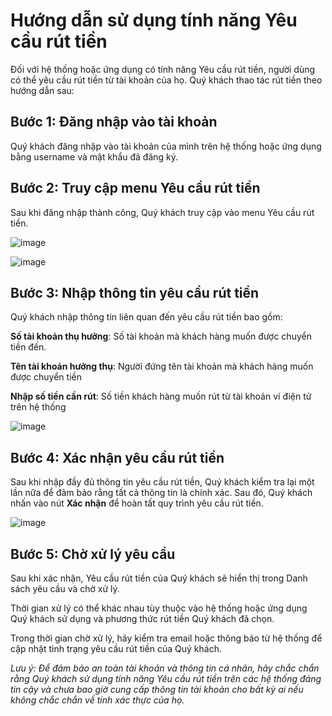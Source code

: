 # ﻿Hướng dẫn sử dụng tính năng Yêu cầu rút tiền

Đối với hệ thống hoặc ứng dụng có tính năng Yêu cầu rút tiền, người dùng có thể yêu cầu rút tiền từ tài khoản của họ. Quý khách thao tác rút tiền theo hướng dẫn sau:

## Bước 1: Đăng nhập vào tài khoản
Quý khách đăng nhập vào tài khoản của mình trên hệ thống hoặc ứng dụng bằng username và mật khẩu đã đăng ký.

## Bước 2: Truy cập menu Yêu cầu rút tiền
Sau khi đăng nhập thành công, Quý khách truy cập vào menu Yêu cầu rút tiền.

![image](https://github.com/gobizvn/gobiz-docs/assets/73226975/6ada52cb-3c2f-4716-b155-c33f2a5be63f)


![image](https://github.com/gobizvn/gobiz-docs/assets/73226975/ed810e48-ee1a-4733-bbb3-fe6f3d1981ca)

## Bước 3: Nhập thông tin yêu cầu rút tiền
Quý khách nhập thông tin liên quan đến yêu cầu rút tiền bao gồm:

**Số tài khoản thụ hưởng**: Số tài khoản mà khách hàng muốn được chuyển tiền đến.

**Tên tài khoản hưởng thụ**: Người đứng tên tài khoản mà khách hàng muốn được chuyển tiền

**Nhập số tiền cần rút**: Số tiền khách hàng muốn rút từ tài khoản ví điện tử trên hệ thống

![image](https://github.com/gobizvn/gobiz-docs/assets/73226975/77e4b81b-91e5-43b6-a824-3c5bf997bc97)

## Bước 4: Xác nhận yêu cầu rút tiền
Sau khi nhập đầy đủ thông tin yêu cầu rút tiền, Quý khách kiểm tra lại một lần nữa để đảm bảo rằng tất cả thông tin là chính xác. 
Sau đó, Quý khách nhấn vào nút **Xác nhận** để hoàn tất quy trình yêu cầu rút tiền.

![image](https://github.com/gobizvn/gobiz-docs/assets/73226975/2ed254b2-3f05-432e-911a-ec3456b1803b)

## Bước 5: Chờ xử lý yêu cầu
Sau khi xác nhận, Yêu cầu rút tiền của Quý khách sẽ hiển thị trong Danh sách yêu cầu và chờ xử lý.

Thời gian xử lý có thể khác nhau tùy thuộc vào hệ thống hoặc ứng dụng Quý khách sử dụng và phương thức rút tiền Quý khách đã chọn.

Trong thời gian chờ xử lý, hãy kiểm tra email hoặc thông báo từ hệ thống để cập nhật tình trạng yêu cầu rút tiền của Quý khách.

*Lưu ý: Để đảm bảo an toàn tài khoản và thông tin cá nhân, hãy chắc chắn rằng Quý khách sử dụng tính năng Yêu cầu rút tiền trên các hệ thống đáng tin cậy và chưa bao giờ cung cấp thông tin tài khoản cho bất kỳ ai nếu không chắc chắn về tính xác thực của họ.*
